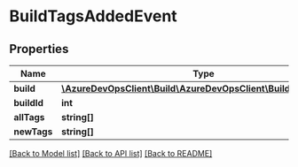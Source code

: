 # BuildTagsAddedEvent

## Properties
Name | Type | Description | Notes
------------ | ------------- | ------------- | -------------
**build** | [**\AzureDevOpsClient\Build\AzureDevOpsClient\Build\Model\Build**](Build.md) |  | [optional] 
**buildId** | **int** |  | [optional] 
**allTags** | **string[]** |  | [optional] 
**newTags** | **string[]** |  | [optional] 

[[Back to Model list]](../README.md#documentation-for-models) [[Back to API list]](../README.md#documentation-for-api-endpoints) [[Back to README]](../README.md)


